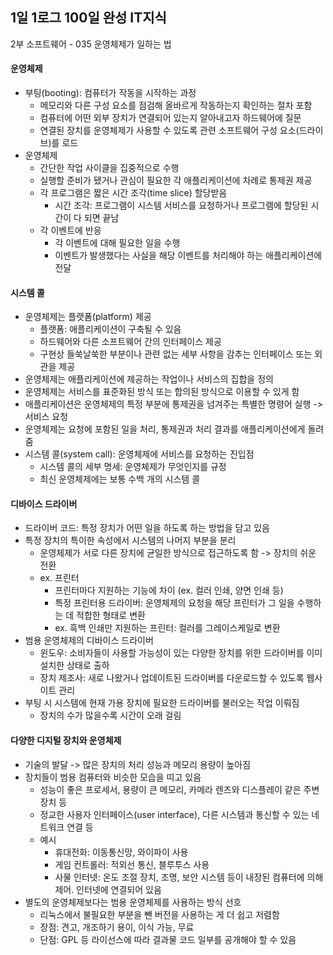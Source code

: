 ## 1일 1로그 100일 완성 IT지식

2부 소프트웨어 - 035 운영체제가 일하는 법

#### 운영체제

- 부팅(booting): 컴퓨터가 작동을 시작하는 과정
  - 메모리와 다른 구성 요소를 점검해 올바르게 작동하는지 확인하는 절차 포함
  - 컴퓨터에 어떤 외부 장치가 연결되어 있는지 알아내고자 하드웨어에 질문
  - 연결된 장치를 운영체제가 사용할 수 있도록 관련 소프트웨어 구성 요소(드라이브)를 로드
- 운영체제
  - 간단한 작업 사이클을 집중적으로 수행
  - 실행할 준비가 됐거나 관심이 필요한 각 애플리케이션에 차례로 통제권 제공
  - 각 프로그램은 짧은 시간 조각(time slice) 할당받음
    - 시간 조각: 프로그램이 시스템 서비스를 요청하거나 프로그램에 할당된 시간이 다 되면 끝남
  - 각 이벤트에 반응
    - 각 이벤트에 대해 필요한 일을 수행
    - 이벤트가 발생했다는 사실을 해당 이벤트를 처리해야 하는 애플리케이션에 전달

#### 시스템 콜

- 운영체제는 플랫폼(platform) 제공
  - 플랫폼: 애플리케이션이 구축될 수 있음
  - 하드웨어와 다른 소프트웨어 간의 인터페이스 제공
  - 구현상 들쑥날쑥한 부분이나 관련 없는 세부 사항을 감추는 인터페이스 또는 외관을 제공
- 운영체제는 애플리케이션에 제공하는 작업이나 서비스의 집합을 정의
- 운영체제는 서비스를 표준화된 방식 또는 합의된 방식으로 이용할 수 있게 함
- 애플리케이션은 운영체제의 특정 부분에 통제권을 넘겨주는 특별한 명령어 실행 -> 서비스 요청
- 운영체제는 요청에 포함된 일을 처리, 통제권과 처리 결과를 애플리케이션에게 돌려줌
- 시스템 콜(system call): 운영체제에 서비스를 요청하는 진입점
  - 시스템 콜의 세부 명세: 운영체제가 무엇인지를 규정
  - 최신 운영체제에는 보통 수백 개의 시스템 콜

#### 디바이스 드라이버

- 드라이버 코드: 특정 장치가 어떤 일을 하도록 하는 방법을 담고 있음
- 특정 장치의 특이한 속성에서 시스템의 나머지 부분을 분리
  - 운영체제가 서로 다른 장치에 균일한 방식으로 접근하도록 함 -> 장치의 쉬운 전환
  - ex. 프린터
    - 프린터마다 지원하는 기능에 차이 (ex. 컬러 인쇄, 양면 인쇄 등)
    - 특정 프린터용 드라이버: 운영체제의 요청을 해당 프린터가 그 일을 수행하는 데 적합한 형태로 변환
    - ex. 흑백 인쇄만 지원하는 프린터: 컬러를 그레이스케일로 변환
- 범용 운영체제의 디바이스 드라이버
  - 윈도우: 소비자들이 사용할 가능성이 있는 다양한 장치를 위한 드라이버를 이미 설치한 상태로 출하
  - 장치 제조사: 새로 나왔거나 업데이트된 드라이버를 다운로드할 수 있도록 웹사이트 관리
- 부팅 시 시스템에 현재 가용 장치에 필요한 드라이버를 불러오는 작업 이뤄짐
  - 장치의 수가 많을수록 시간이 오래 걸림

#### 다양한 디지털 장치와 운영체제

- 기술의 발달 -> 많은 장치의 처리 성능과 메모리 용량이 높아짐
- 장치들이 범용 컴퓨터와 비슷한 모습을 띠고 있음
  - 성능이 좋은 프로세서, 용량이 큰 메모리, 카메라 렌즈와 디스플레이 같은 주변 장치 등
  - 정교한 사용자 인터페이스(user interface), 다른 시스템과 통신할 수 있는 네트워크 연결 등
  - 예시
    - 휴대전화: 이동통신망, 와이파이 사용
    - 게임 컨트롤러: 적외선 통신, 블루투스 사용
    - 사물 인터넷: 온도 조절 장치, 조명, 보안 시스템 등이 내장된 컴퓨터에 의해 제어. 인터넷에 연결되어 있음
- 별도의 운영체제보다는 범용 운영체제를 사용하는 방식 선호
  - 리눅스에서 불필요한 부분을 뺀 버전을 사용하는 게 더 쉽고 저렴함
  - 장점: 견고, 개조하기 용이, 이식 가능, 무료
  - 단점: GPL 등 라이선스에 따라 결과물 코드 일부를 공개해야 할 수 있음
